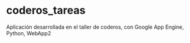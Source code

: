 coderos_tareas
==============

Aplicación desarrollada en el taller de coderos, con Google App Engine, Python, WebApp2